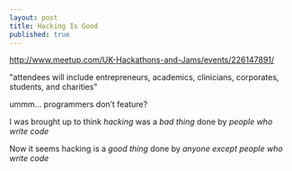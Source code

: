 ```yaml
---
layout: post
title: Hacking Is Good
published: true
---
```



http://www.meetup.com/UK-Hackathons-and-Jams/events/226147891/

"attendees will include entrepreneurs, academics, clinicians, corporates, students, and charities"

ummm… programmers don’t feature?

I was brought up to think _hacking_ was a _bad thing_ done by _people who write code_

Now it seems hacking is a _good thing_ done by _anyone except people who write code_
